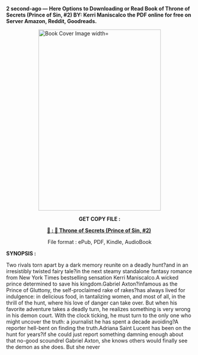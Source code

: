 <p><strong>2 second-ago &mdash; Here Options to Downloading or Read Book of Throne of Secrets (Prince of Sin, #2) BY: Kerri Maniscalco the PDF online for free on Server Amazon, Reddit, Goodreads.</strong></p><p><a href="https://uk.ebookarea.xyz/?book=204593559-throne-of-secrets"><img style="display: block; margin-left: auto; margin-right: auto;" src="https://i.gr-assets.com/images/S/compressed.photo.goodreads.com/books/1708793355l/204593559.jpg" alt="Book Cover Image width=" width="330" height="488" /></a></p><p style="text-align: center;"><strong>GET COPY FILE :</strong></p><p style="text-align: center;"><strong><a href="https://uk.ebookarea.xyz/?book=204593559-throne-of-secrets" target="_blank" rel="noopener">📢 : 🔗 Throne of Secrets (Prince of Sin, #2)</a>&nbsp;</strong></p><p style="text-align: center;">File format : ePub, PDF, Kindle, AudioBook</p><p><strong>SYNOPSIS :</strong></p><p>Two rivals torn apart by a dark memory reunite on a deadly hunt?and in an irresistibly twisted fairy tale?in the next steamy standalone fantasy romance from New York Times bestselling sensation Kerri Maniscalco.A wicked prince determined to save his kingdom.Gabriel Axton?infamous as the Prince of Gluttony, the self-proclaimed rake of rakes?has always lived for indulgence: in delicious food, in tantalizing women, and most of all, in the thrill of the hunt, where his love of danger can take over. But when his favorite adventure takes a deadly turn, he realizes something is very wrong in his demon court. With the clock ticking, he must turn to the only one who might uncover the truth: a journalist he has spent a decade avoiding?A reporter hell-bent on finding the truth.Adriana Saint Lucent has been on the hunt for years?if she could just report something damning enough about that no-good scoundrel Gabriel Axton, she knows others would finally see the demon as she does. But she never </p>
